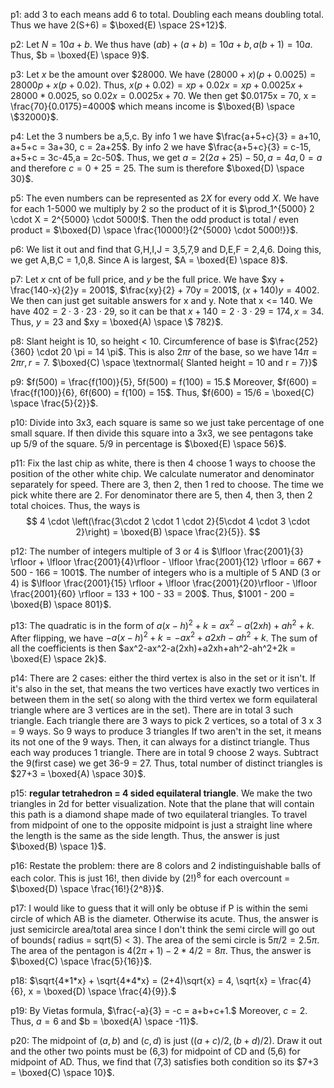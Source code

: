p1: add 3 to each means add 6 to total. Doubling each means doubling total. Thus we have 2(S+6) = $\boxed{E) \space 2S+12}$.

p2: Let $N = 10a+b$. We thus have $(ab) + (a + b) = 10a + b, a(b+1)=10a$. Thus, $b = \boxed{E) \space 9}$.

p3: Let $x$ be the amount over $28000. We have $(28000+x)(p+0.0025) = 28000p + x(p+0.02)$. Thus, $x(p+0.02) = xp + 0.02x = xp+0.0025x+28000*0.0025$, so $0.02x = 0.0025x + 70$.
We then get $0.0175x = 70, x = \frac{70}{0.0175}=4000$ which means income is $\boxed{B) \space \$32000}$.  

p4: Let the 3 numbers be a,5,c. By info 1 we have $\frac{a+5+c}{3} = a+10, a+5+c = 3a+30, c = 2a+25$. By info 2 we have $\frac{a+5+c}{3} = c-15, a+5+c = 3c-45,a = 2c-50$. Thus, we get $a = 2(2a+25)-50, a = 4a, 0 = a$ and therefore $c = 0+25 = 25$. The sum is therefore $\boxed{D) \space 30}$.

p5: The even numbers can be represented as $2X$ for every odd $X$. We have for each 1-5000 we multiply by 2 so the product of it is $\prod_1^{5000} 2 \cdot X = 2^{5000} \cdot 5000!$. Then the odd product is total / even product = $\boxed{D) \space \frac{10000!}{2^{5000} \cdot 5000!}}$.

p6: We list it out and find that G,H,I,J = 3,5,7,9 and D,E,F = 2,4,6. Doing this, we get A,B,C = 1,0,8. Since A is largest, $A = \boxed{E) \space 8}$.

p7: Let $x$ cnt of be full price, and $y$ be the full price. We have $xy + \frac{140-x}{2}y = 2001$, $\frac{xy}{2} + 70y = 2001$, $(x+140)y=4002$. We then can just get suitable answers for x and y. Note that x <= 140. We have $402 = 2\cdot 3 \cdot 23 \cdot 29$, so it can be that $x+140 =2 \cdot 3 \cdot 29 = 174, x = 34.$ Thus, $y = 23$ and $xy = \boxed{A) \space \$ 782}$.

p8: Slant height is 10, so height < 10. Circumference of base is $\frac{252}{360} \cdot 20 \pi = 14 \pi$. This is also $2\pi r$ of the base, so we have $14 \pi = 2 \pi r, r = 7$. $\boxed{C) \space \textnormal{ Slanted height = 10 and r = 7}}$

p9: $f(500) = \frac{f(100)}{5}, 5f(500) = f(100) = 15.$ Moreover, $f(600) = \frac{f(100)}{6}, 6f(600) = f(100) = 15$. Thus, $f(600)  = 15/6 = \boxed{C) \space \frac{5}{2}}$.

p10: Divide into 3x3, each square is same so we just take percentage of one small square. If then divide this square into a 3x3, we see pentagons take up 5/9 of the square. 5/9 in percentage is $\boxed{E) \space 56}$.

p11: Fix the last chip as white, there is then 4 choose 1 ways to choose the position of the other white chip. We calculate numerator and denominator separately for speed. There are 3, then 2, then 1 red to choose. The time we pick white there are 2. For denominator there are 5, then 4, then 3, then 2 total choices. Thus, the ways is
$$
4 \cdot \left(\frac{3\cdot 2 \cdot 1 \cdot 2}{5\cdot 4 \cdot 3 \cdot 2}\right) = \boxed{B) \space \frac{2}{5}}.
$$

p12: The number of integers multiple of 3 or 4 is $\lfloor \frac{2001}{3} \rfloor + \lfloor \frac{2001}{4}\rfloor - \lfloor \frac{2001}{12} \rfloor = 667 + 500 - 166 = 1001$.
The number of integers who is a multiple of 5 AND (3 or 4) is $\lfloor \frac{2001}{15} \rfloor + \lfloor \frac{2001}{20}\rfloor - \lfloor \frac{2001}{60} \rfloor = 133 + 100 - 33 = 200$. Thus, $1001 - 200 = \boxed{B) \space 801}$.

p13: The quadratic is in the form of $a(x-h)^2 + k = ax^2-a(2xh)+ah^2+k$. After flipping, we have $-a(x-h)^2 + k = -ax^2 +a2xh -ah^2+k$. The sum of all the coefficients is then $ax^2-ax^2-a(2xh)+a2xh+ah^2-ah^2+2k = \boxed{E) \space 2k}$.

p14: There are 2 cases: either the third vertex is also in the set or it isn't. 
If it's also in the set, that means the two vertices have exactly two vertices in between them in the set( so along with the third vertex we form equilateral triangle where are 3 vertices are in the set). There are in total 3 such triangle. Each triangle there are 3 ways to pick 2 vertices, so a total of 3 x 3 = 9 ways. So 9 ways to produce 3 triangles
If two aren't in the set, it means its not one of the 9 ways. Then, it can always for a distinct triangle. Thus each way produces 1 triangle. There are in total 9 choose 2 ways. Subtract the 9(first case) we get 36-9 = 27. Thus, total number of distinct triangles is $27+3 = \boxed{A) \space 30}$.

p15: **regular tetrahedron = 4 sided equilateral triangle**. We make the two triangles in 2d for better visualization. Note that the plane that will contain this path is a diamond shape made of two equilateral triangles. To travel from midpoint of one to the opposite midpoint is just a straight line where the length is the same as the side length. Thus, the answer is just $\boxed{B) \space 1}$.

p16: Restate the problem: there are 8 colors and 2 indistinguishable balls of each color. This is just $16!$, then divide by $(2!)^8$ for each overcount = $\boxed{D) \space \frac{16!}{2^8}}$.

p17: I would like to guess that it will only be obtuse if P is within the semi circle of which AB is the diameter. Otherwise its acute. Thus, the answer is just semicircle area/total area since I don't think the semi circle will go out of bounds( radius = sqrt(5) < 3). The area of the semi circle is $5 \pi/2 = 2.5\pi$. The area of the pentagon is $4(2\pi+1) - 2*4/2 = 8\pi$. Thus, the answer is $\boxed{C) \space \frac{5}{16}}$.

p18: $\sqrt{4*1*x} + \sqrt{4*4*x} = (2+4)\sqrt{x} = 4, \sqrt{x} = \frac{4}{6}, x = \boxed{D) \space \frac{4}{9}}.$

p19: By Vietas formula, $\frac{-a}{3} = -c = a+b+c+1.$ Moreover, $c=2$. Thus, $a = 6$ and $b = \boxed{A) \space -11}$. 

p20: The midpoint of $(a,b)$ and $(c,d)$ is just $((a+c)/2,(b+d)/2)$. Draw it out and the other two points must be (6,3) for midpoint of CD and (5,6) for midpoint of AD. Thus, we find that (7,3) satisfies both condition so its $7+3 = \boxed{C) \space 10}$.

